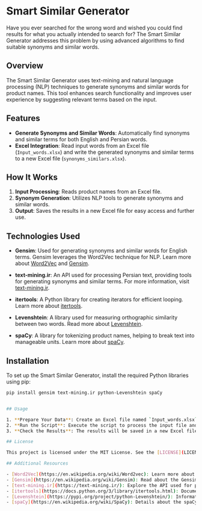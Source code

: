 # Smart Similar Generator

Have you ever searched for the wrong word and wished you could find results for what you actually intended to search for? The Smart Similar Generator addresses this problem by using advanced algorithms to find suitable synonyms and similar words.

## Overview

The Smart Similar Generator uses text-mining and natural language processing (NLP) techniques to generate synonyms and similar words for product names. This tool enhances search functionality and improves user experience by suggesting relevant terms based on the input.

## Features

- **Generate Synonyms and Similar Words**: Automatically find synonyms and similar terms for both English and Persian words.
- **Excel Integration**: Read input words from an Excel file (`Input_words.xlsx`) and write the generated synonyms and similar terms to a new Excel file (`synonyms_similars.xlsx`).

## How It Works

1. **Input Processing**: Reads product names from an Excel file.
2. **Synonym Generation**: Utilizes NLP tools to generate synonyms and similar words.
3. **Output**: Saves the results in a new Excel file for easy access and further use.

## Technologies Used

- **Gensim**: Used for generating synonyms and similar words for English terms. Gensim leverages the Word2Vec technique for NLP. Learn more about [Word2Vec](https://en.wikipedia.org/wiki/Word2vec) and [Gensim](https://en.wikipedia.org/wiki/Gensim).

- **text-mining.ir**: An API used for processing Persian text, providing tools for generating synonyms and similar terms. For more information, visit [text-mining.ir](https://text-mining.ir/).

- **itertools**: A Python library for creating iterators for efficient looping. Learn more about [itertools](https://docs.python.org/3/library/itertools.html).

- **Levenshtein**: A library used for measuring orthographic similarity between two words. Read more about [Levenshtein](https://pypi.org/project/python-Levenshtein/).

- **spaCy**: A library for tokenizing product names, helping to break text into manageable units. Learn more about [spaCy](https://en.wikipedia.org/wiki/SpaCy).

## Installation

To set up the Smart Similar Generator, install the required Python libraries using pip:

```bash
pip install gensim text-mining.ir python-Levenshtein spaCy


## Usage

1. **Prepare Your Data**: Create an Excel file named `Input_words.xlsx` with a list of words or product names.
2. **Run the Script**: Execute the script to process the input file and generate synonyms and similar words.
3. **Check the Results**: The results will be saved in a new Excel file named `synonyms_similars.xlsx`.

## License

This project is licensed under the MIT License. See the [LICENSE](LICENSE) file for details.

## Additional Resources

- [Word2Vec](https://en.wikipedia.org/wiki/Word2vec): Learn more about the Word2Vec technique used in NLP.
- [Gensim](https://en.wikipedia.org/wiki/Gensim): Read about the Gensim library for topic modeling and document similarity.
- [text-mining.ir](https://text-mining.ir/): Explore the API used for processing Persian text.
- [itertools](https://docs.python.org/3/library/itertools.html): Documentation for the Python library used for efficient looping.
- [Levenshtein](https://pypi.org/project/python-Levenshtein/): Information about the library for measuring orthographic similarity.
- [spaCy](https://en.wikipedia.org/wiki/SpaCy): Details about the spaCy library for tokenization and NLP.
